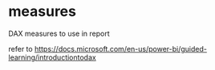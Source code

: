 # measures
DAX measures to use in report

refer to https://docs.microsoft.com/en-us/power-bi/guided-learning/introductiontodax
